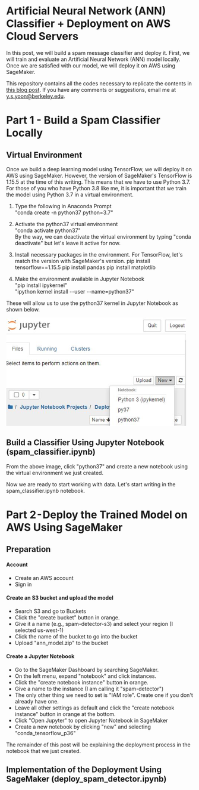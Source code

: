 # Artificial Neural Network (ANN) Classifier + Deployment on AWS Cloud Servers
In this post, we will build a spam message classifier and deploy it. First, we will train and evaluate an Artificial Neural Network (ANN) model locally. Once we are satisfied with our model, we will deploy it on AWS using SageMaker. 

This repository contains all the codes necessary to replicate the contents in <a href = "https://medium.com/@y.s.yoon/artificial-neural-network-ann-classifier-deployment-on-aws-cloud-servers-405254909161">this blog post</a>. If you have any comments or suggestions, email me at y.s.yoon@berkeley.edu.

# Part 1 - Build a Spam Classifier Locally

## Virtual Environment
Once we build a deep learning model using TensorFlow, we will deploy it on AWS using SageMaker. However, the version of SageMaker's TensorFlow is 1.15.5 at the time of this writing. This means that we have to use Python 3.7. For those of you who have Python 3.8 like me, it is important that we train the model using Python 3.7 in a virtual environment.

1. Type the following in Anaconda Prompt</br>
"conda create -n python37 python=3.7"


2. Activate the python37 virtual environment</br>
"conda activate python37"</br>
By the way, we can deactivate the virtual environment by typing "conda deactivate" but let's leave it active for now.


3. Install necessary packages in the environment. For TensorFlow, let's match the version with SageMaker's version.
pip install tensorflow==1.15.5
pip install pandas
pip install matplotlib


4. Make the environment available in Jupyter Notebook</br>
"pip install ipykernel"</br>
"ipython kernel install --user --name=python37"</br>

These will allow us to use the python37 kernel in Jupyter Notebook as shown below.

<img src ="https://github.com/youngdataspace/Build-and-Deploy-a-Spam-Detector-Model-on-AWS/blob/main/image_python37_kernel.JPG?raw=true">

## Build a Classifier Using Jupyter Notebook (spam_classifier.ipynb)
From the above image, click "python37" and create a new notebook using the virtual environment we just created.

Now we are ready to start working with data. Let's start writing in the spam_classifier.ipynb notebook. 

# Part 2 - Deploy the Trained Model on AWS Using SageMaker
## Preparation
#### Account
- Create an AWS account
- Sign in
#### Create an S3 bucket and upload the model
- Search S3 and go to Buckets
- Click the "create bucket" button in orange.
- Give it a name (e.g., spam-detector-s3) and select your region (I selected us-west-1)
- Click the name of the bucket to go into the bucket
- Upload "ann_model.zip" to the bucket
#### Create a Jupyter Notebook  
- Go to the SageMaker Dashboard by searching SageMaker.
- On the left menu, expand "notebook" and click instances.
- Click the "create notebook instance" button in orange.
- Give a name to the instance (I am calling it "spam-detector")
- The only other thing we need to set is "IAM role". Create one if you don't already have one.
- Leave all other settings as default and click the "create notebook instance" button in orange at the bottom.
- Click "Open Jupyter" to open Jupyter Notebook in SageMaker
- Create a new notebook by clicking "new" and selecting "conda_tensorflow_p36"

The remainder of this post will be explaining the deployment process in the notebook that we just created.

## Implementation of the Deployment Using SageMaker (deploy_spam_detector.ipynb)
